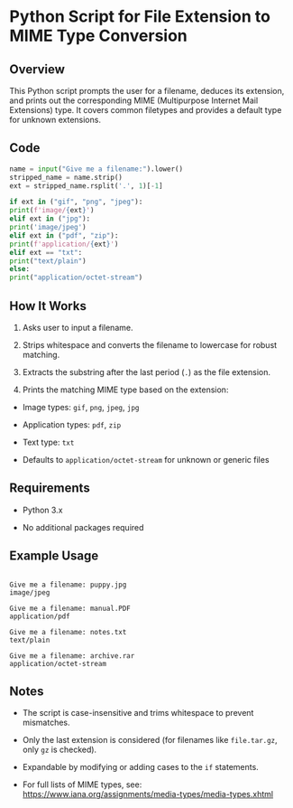 # Python Script for File Extension to MIME Type Conversion

## Overview

This Python script prompts the user for a filename, deduces its extension, and prints out the corresponding MIME (Multipurpose Internet Mail Extensions) type. It covers common filetypes and provides a default type for unknown extensions.

## Code

```python
name = input("Give me a filename:").lower()
stripped_name = name.strip()
ext = stripped_name.rsplit('.', 1)[-1]

if ext in ("gif", "png", "jpeg"):
print(f'image/{ext}')
elif ext in ("jpg"):
print('image/jpeg')
elif ext in ("pdf", "zip"):
print(f'application/{ext}')
elif ext == "txt":
print("text/plain")
else:
print("application/octet-stream")
```

## How It Works

1. Asks user to input a filename.

2. Strips whitespace and converts the filename to lowercase for robust matching.

3. Extracts the substring after the last period (`.`) as the file extension.

4. Prints the matching MIME type based on the extension:

- Image types: `gif`, `png`, `jpeg`, `jpg`

- Application types: `pdf`, `zip`

- Text type: `txt`

- Defaults to `application/octet-stream` for unknown or generic files

## Requirements

- Python 3.x

- No additional packages required

## Example Usage

```

Give me a filename: puppy.jpg
image/jpeg

Give me a filename: manual.PDF
application/pdf

Give me a filename: notes.txt
text/plain

Give me a filename: archive.rar
application/octet-stream

```

## Notes

- The script is case-insensitive and trims whitespace to prevent mismatches.

- Only the last extension is considered (for filenames like `file.tar.gz`, only `gz` is checked).

- Expandable by modifying or adding cases to the `if` statements.

- For full lists of MIME types, see: <https://www.iana.org/assignments/media-types/media-types.xhtml>
